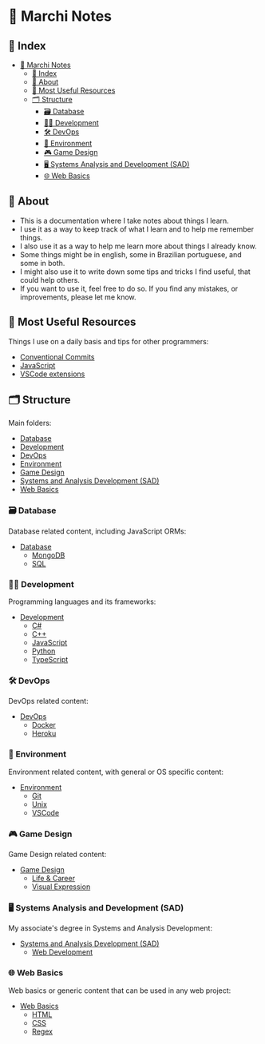 # 📓 Marchi Notes

## 🔎 Index

- [📓 Marchi Notes](#-marchi-notes)
  - [🔎 Index](#-index)
  - [👋 About](#-about)
  - [👑 Most Useful Resources](#-most-useful-resources)
  - [🗂️ Structure](#️-structure)
    - [🗃️ Database](#️-database)
    - [👨‍💻 Development](#-development)
    - [🛠️ DevOps](#️-devops)
    - [🌳 Environment](#-environment)
    - [🎮 Game Design](#-game-design)
    - [🖥️ Systems Analysis and Development (SAD)](#️-systems-analysis-and-development-sad)
    - [🌐 Web Basics](#-web-basics)

## 👋 About

- This is a documentation where I take notes about things I learn.
- I use it as a way to keep track of what I learn and to help me remember things.
- I also use it as a way to help me learn more about things I already know.
- Some things might be in english, some in Brazilian portuguese, and some in both.
- I might also use it to write down some tips and tricks I find useful, that could help others.
- If you want to use it, feel free to do so. If you find any mistakes, or improvements, please let me know.

## 👑 Most Useful Resources

Things I use on a daily basis and tips for other programmers:

- [Conventional Commits](environment/git/conventional_commits.md)
- [JavaScript](development/javascript/javascript.md)
- [VSCode extensions](environment/vscode/vscode_extensions.md)

## 🗂️ Structure

Main folders:

- [Database](database)
- [Development](development)
- [DevOps](devops)
- [Environment](environment)
- [Game Design](game_design)
- [Systems and Analysis Development (SAD)](systems_analysis_&_development)
- [Web Basics](web_basics)

### 🗃️ Database

Database related content, including JavaScript ORMs:

- [Database](database)
  - [MongoDB](database/mongodb)
  - [SQL](database/sql)

### 👨‍💻 Development

Programming languages and its frameworks:

- [Development](development)
  - [C#](development/c#)
  - [C++](development/c++)
  - [JavaScript](development/javascript)
  - [Python](development/python)
  - [TypeScript](development/typescript)

### 🛠️ DevOps

DevOps related content:

- [DevOps](devops)
  - [Docker](devops/docker)
  - [Heroku](devops/heroku)

### 🌳 Environment

Environment related content, with general or OS specific content:

- [Environment](environment)
  - [Git](environment/git)
  - [Unix](environment/unix)
  - [VSCode](environment/vscode)

### 🎮 Game Design

Game Design related content:

- [Game Design](game_design)
  - [Life & Career](game_design/life_&_career)
  - [Visual Expression](game_design/visual_expression)

### 🖥️ Systems Analysis and Development (SAD)

My associate's degree in Systems and Analysis Development:

- [Systems and Analysis Development (SAD)](systems_analysis_&_development)
  - [Web Development](systems_analysis_&_development/web_development)

### 🌐 Web Basics

Web basics or generic content that can be used in any web project:

- [Web Basics](web_basics)
  - [HTML](web_basics/html)
  - [CSS](web_basics/css)
  - [Regex](web_basics/regex)

